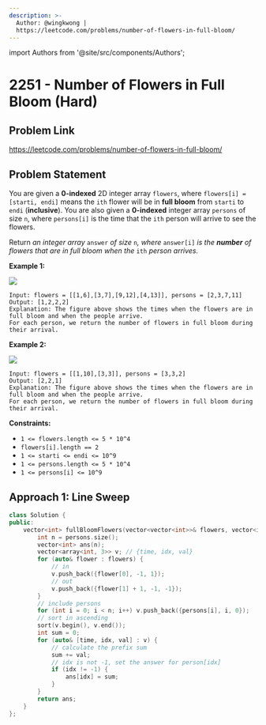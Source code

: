 ```yaml
---
description: >-
  Author: @wingkwong |
  https://leetcode.com/problems/number-of-flowers-in-full-bloom/
---
```


import Authors from '@site/src/components/Authors';

# 2251 - Number of Flowers in Full Bloom (Hard)

## Problem Link

https://leetcode.com/problems/number-of-flowers-in-full-bloom/

## Problem Statement

You are given a **0-indexed** 2D integer array `flowers`, where `flowers[i] = [starti, endi]` means the `ith` flower will be in **full bloom** from `starti` to `endi` (**inclusive**). You are also given a **0-indexed** integer array `persons` of size `n`, where `persons[i]` is the time that the `ith` person will arrive to see the flowers.

Return _an integer array_ `answer` _of size_ `n`_, where_ `answer[i]` _is the **number** of flowers that are in full bloom when the_ `ith` _person arrives._

**Example 1:**

![](https://assets.leetcode.com/uploads/2022/03/02/ex1new.jpg)

```
Input: flowers = [[1,6],[3,7],[9,12],[4,13]], persons = [2,3,7,11]
Output: [1,2,2,2]
Explanation: The figure above shows the times when the flowers are in full bloom and when the people arrive.
For each person, we return the number of flowers in full bloom during their arrival.
```

**Example 2:**

![](https://assets.leetcode.com/uploads/2022/03/02/ex2new.jpg)

```
Input: flowers = [[1,10],[3,3]], persons = [3,3,2]
Output: [2,2,1]
Explanation: The figure above shows the times when the flowers are in full bloom and when the people arrive.
For each person, we return the number of flowers in full bloom during their arrival.
```

**Constraints:**

* `1 <= flowers.length <= 5 * 10^4`
* `flowers[i].length == 2`
* `1 <= starti <= endi <= 10^9`
* `1 <= persons.length <= 5 * 10^4`
* `1 <= persons[i] <= 10^9`

## Approach 1: Line Sweep

<Authors names="@wingkwong"/>

```cpp
class Solution {
public:
    vector<int> fullBloomFlowers(vector<vector<int>>& flowers, vector<int>& persons) {
        int n = persons.size();
        vector<int> ans(n);
        vector<array<int, 3>> v; // {time, idx, val}
        for (auto& flower : flowers) {
            // in
            v.push_back({flower[0], -1, 1});
            // out
            v.push_back({flower[1] + 1, -1, -1});
        }
        // include persons
        for (int i = 0; i < n; i++) v.push_back({persons[i], i, 0});
        // sort in ascending
        sort(v.begin(), v.end());
        int sum = 0;
        for (auto& [time, idx, val] : v) {
            // calculate the prefix sum
            sum += val;
            // idx is not -1, set the answer for person[idx]
            if (idx != -1) {
                ans[idx] = sum;
            }
        }
        return ans;
    }
};
```
